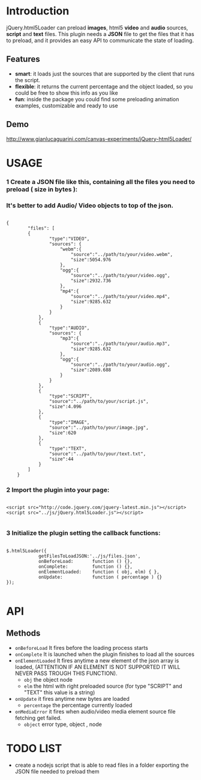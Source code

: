# Introduction
jQuery.html5Loader can preload <b>images</b>, html5 <b>video</b> and <b>audio</b> sources, <b>script</b> and <b>text</b> files.
This plugin needs a <b>JSON</b> file to get the files that it has to preload, and it provides an easy API to communicate the state of loading.


## Features
* <b>smart</b>: it loads just the sources that are supported by the client that runs the script.
* <b>flexible</b>: it returns the current percentage and the object loaded, so you could be free to show this info as you like
* <b>fun</b>: inside the package you could find some preloading animation examples, customizable and ready to use




## Demo
http://www.gianlucaguarini.com/canvas-experiments/jQuery-html5Loader/

# USAGE

### 1 Create a JSON file like this, containing all the files you need to preload ( size in bytes ):

### It's better to add Audio/ Video objects to top of the json.

<pre><code>
{
		"files": [
		{
				"type":"VIDEO",
				"sources": {
					"webm":{
						"source":"../path/to/your/video.webm",
						"size":5054.976
					},
					"ogg":{
						"source":"../path/to/your/video.ogg",
						"size":2932.736
					},
					"mp4":{
						"source":"../path/to/your/video.mp4",
						"size":9285.632
					}
				}
			},
			{
				"type":"AUDIO",
				"sources": {
					"mp3":{
						"source":"../path/to/your/audio.mp3",
						"size":9285.632
					},
					"ogg":{
						"source":"../path/to/your/audio.ogg",
						"size":2089.688
					}
				}
			},
			{
				"type":"SCRIPT",
				"source":"../path/to/your/script.js",
				"size":4.096
			},
			{
				"type":"IMAGE",
				"source":"../path/to/your/image.jpg",
				"size":620
			},
			{
				"type":"TEXT",
				"source":"../path/to/your/text.txt",
				"size":44
			}			
		]
	}
</code></pre>

### 2 Import the plugin into your page:
<pre><code>
&lt;script src=&quot;http://code.jquery.com/jquery-latest.min.js&quot;&gt;&lt;/script&gt;
&lt;script src=&quot;../js/jQuery.html5Loader.js&quot;&gt;&lt;/script&gt;

</code></pre>

### 3 Initialize the plugin setting the callback functions:

<pre><code>
$.html5Loader({
			getFilesToLoadJSON:'../js/files.json',
			onBeforeLoad:       function () {},
			onComplete:         function () {},
			onElementLoaded:    function ( obj, elm) { },
			onUpdate:           function ( percentage ) {}		
});	

</code></pre>


# API 
## Methods
- <code>onBeforeLoad</code> It fires before the loading process starts
- <code>onComplete</code> It is launched when the plugin finishes to load all the sources
- <code>onElementLoaded</code> It fires anytime a new element of the json array is loaded, (ATTENTION IF AN ELEMENT IS NOT SUPPORTED IT WILL NEVER PASS TROUGH THIS FUNCTION). 
	- <code>obj</code> the object node
	- <code>elm</code> the html with right preloaded source  (for type "SCRIPT" and "TEXT" this value is a string)
- <code>onUpdate</code> it fires anytime new bytes are loaded
	- <code>percentage</code> the percentage currently loaded
- <code>onMediaError</code> it fires when audio/video media element source file fetching get failed. 
	- <code>object</code> error type, object , node 
# TODO LIST
- create a nodejs script that is able to read files in a folder exporting the JSON file needed to preload them

